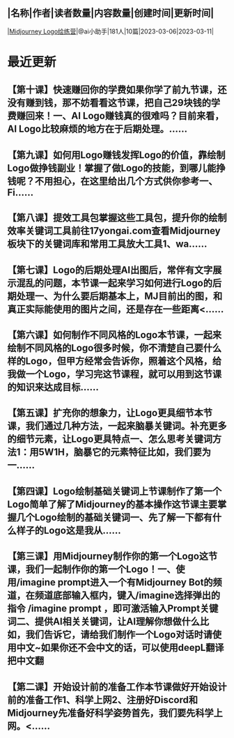 |名称|作者|读者数量|内容数量|创建时间|更新时间|
---
|[Midjourney Logo绘练营](https://xiaobot.net/p/aigclogo?refer=0b133df9-27dc-423b-8101-639049001c13)|@ai小助手|181人|10篇|2023-03-06|2023-03-11|

# 最近更新
## 【第十课】快速赚回你的学费如果你学了前九节课，还没有赚到钱，那不妨看看这节课，把自己29块钱的学费赚回来！一、AI Logo赚钱真的很难吗？目前来看，AI Logo比较麻烦的地方在于后期处理。......
## 【第九课】如何用Logo赚钱发挥Logo的价值，靠绘制Logo做挣钱副业！掌握了做Logo的技能，到哪儿能挣钱呢？不用担心，在这里给出几个方式供你参考一、Fi......
## 【第八课】提效工具包掌握这些工具包，提升你的绘制效率关键词工具前往17yongai.com查看Midjourney板块下的关键词库和常用工具放大工具1、wa......
## 【第七课】Logo的后期处理AI出图后，常伴有文字展示混乱的问题，本节课一起来学习如何进行Logo的后期处理一、为什么要后期基本上，MJ目前出的图，和真正实际能使用的图片之间，还是存在一些距离<......
## 【第六课】如何制作不同风格的Logo本节课，一起来绘制不同风格的Logo很多时候，你不清楚自己要什么样的Logo，但甲方经常会告诉你，照着这个风格，给我做一个Logo，学习完这节课程，就可以用到这节课的知识来达成目标......
## 【第五课】扩充你的想象力，让Logo更具细节本节课，我们通过几种方法，一起来脑暴关键词。补充更多的细节元素，让Logo更具特点一、怎么思考关键词方法1：用5W1H，脑暴它的元素特征比如，我们要为一......
## 【第四课】Logo绘制基础关键词上节课制作了第一个Logo简单了解了Midjourney的基本操作这节课主要掌握几个Logo绘制的基础关键词一、先了解一下都有什么样子的Logo这是我从......
## 【第三课】用Midjourney制作你的第一个Logo这节课，我们一起制作你的第一个Logo！一、使用/imagine prompt进入一个有Midjourney Bot的频道，在频道底部输入框内，键入/imagine选择弹出的指令 /imagine prompt ，即可激活输入Prompt关键词二、提供AI相关关键词，让AI理解你想做什么比如，我们告诉它，请给我们制作一个Logo对话时请使用中文~如果你还不会中文的话，可以使用deepL翻译把中文翻
## 【第二课】开始设计前的准备工作本节课做好开始设计前的准备工作1、科学上网2、注册好Discord和Midjourney先准备好科学姿势首先，我们要先科学上网。<......

